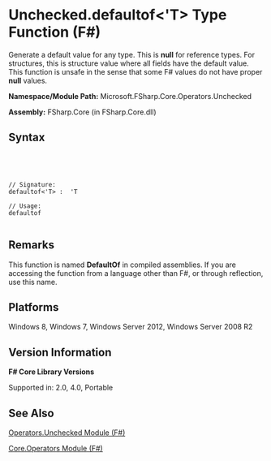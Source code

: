 # Unchecked.defaultof<'T> Type Function (F#)

Generate a default value for any type. This is **null** for reference types. For structures, this is structure value where all fields have the default value. This function is unsafe in the sense that some F# values do not have proper **null** values.

**Namespace/Module Path:** Microsoft.FSharp.Core.Operators.Unchecked

**Assembly:** FSharp.Core (in FSharp.Core.dll)


## Syntax



```




// Signature:
defaultof<'T> :  'T

// Usage:
defaultof


```





## Remarks
This function is named **DefaultOf** in compiled assemblies. If you are accessing the function from a language other than F#, or through reflection, use this name.


## Platforms
Windows 8, Windows 7, Windows Server 2012, Windows Server 2008 R2


## Version Information
**F# Core Library Versions**

Supported in: 2.0, 4.0, Portable




## See Also
[Operators.Unchecked Module &#40;F&#35;&#41;](Operators.Unchecked-Module-%5BFSharp%5D.md)

[Core.Operators Module &#40;F&#35;&#41;](Core.Operators-Module-%5BFSharp%5D.md)

